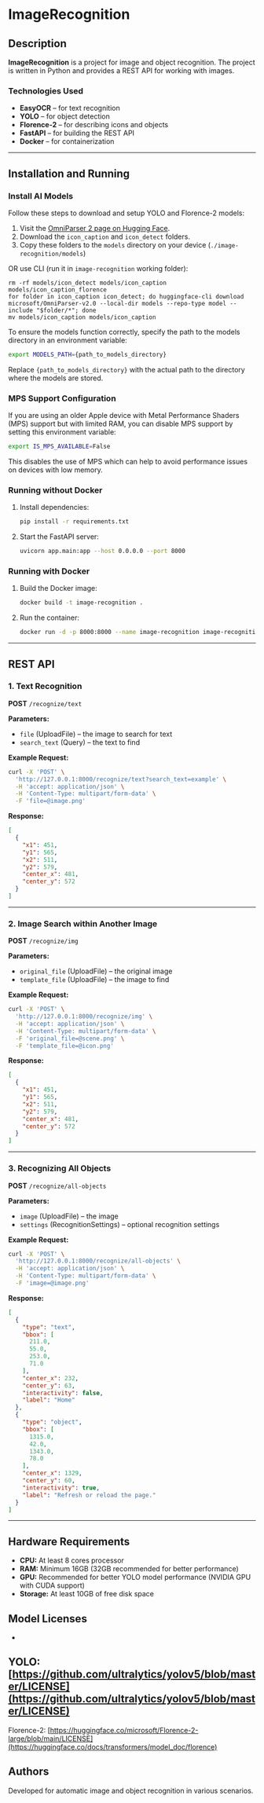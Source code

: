 # ImageRecognition

## Description

**ImageRecognition** is a project for image and object recognition. The project is written in Python and provides a REST
API for working with images.

### Technologies Used

- **EasyOCR** – for text recognition
- **YOLO** – for object detection
- **Florence-2** – for describing icons and objects
- **FastAPI** – for building the REST API
- **Docker** – for containerization

---

## Installation and Running

### Install AI Models

Follow these steps to download and setup YOLO and Florence-2 models:

1. Visit the [OmniParser 2 page on Hugging Face](https://huggingface.co/microsoft/OmniParser-v2.0).
2. Download the `icon_caption` and `icon_detect` folders.
3. Copy these folders to the `models` directory on your device (`./image-recognition/models`)

OR use CLI (run it in `image-recognition` working folder):

```commandline
rm -rf models/icon_detect models/icon_caption models/icon_caption_florence 
for folder in icon_caption icon_detect; do huggingface-cli download microsoft/OmniParser-v2.0 --local-dir models --repo-type model --include "$folder/*"; done
mv models/icon_caption models/icon_caption
```

To ensure the models function correctly, specify the path to the models directory in an environment variable:

   ```sh
   export MODELS_PATH={path_to_models_directory}
   ```

Replace `{path_to_models_directory}` with the actual path to the directory where the models are stored.

### MPS Support Configuration

If you are using an older Apple device with Metal Performance Shaders (MPS) support but with limited RAM, you can
disable MPS support by setting this environment variable:

   ```sh
   export IS_MPS_AVAILABLE=False
   ```

This disables the use of MPS which can help to avoid performance issues on devices with low memory.

### Running without Docker

1. Install dependencies:
    ```sh
    pip install -r requirements.txt
    ```
2. Start the FastAPI server:
    ```sh
    uvicorn app.main:app --host 0.0.0.0 --port 8000
    ```

### Running with Docker

1. Build the Docker image:
    ```sh
    docker build -t image-recognition .
    ```
2. Run the container:
    ```sh
    docker run -d -p 8000:8000 --name image-recognition image-recognition
    ```

---

## REST API

### 1. Text Recognition

**POST** `/recognize/text`

**Parameters:**

- `file` (UploadFile) – the image to search for text
- `search_text` (Query) – the text to find

**Example Request:**

```sh
curl -X 'POST' \
  'http://127.0.0.1:8000/recognize/text?search_text=example' \
  -H 'accept: application/json' \
  -H 'Content-Type: multipart/form-data' \
  -F 'file=@image.png'
```

**Response:**

```json
[
  {
    "x1": 451,
    "y1": 565,
    "x2": 511,
    "y2": 579,
    "center_x": 481,
    "center_y": 572
  }
]
```

---

### 2. Image Search within Another Image

**POST** `/recognize/img`

**Parameters:**

- `original_file` (UploadFile) – the original image
- `template_file` (UploadFile) – the image to find

**Example Request:**

```sh
curl -X 'POST' \
  'http://127.0.0.1:8000/recognize/img' \
  -H 'accept: application/json' \
  -H 'Content-Type: multipart/form-data' \
  -F 'original_file=@scene.png' \
  -F 'template_file=@icon.png'
```

**Response:**

```json
[
  {
    "x1": 451,
    "y1": 565,
    "x2": 511,
    "y2": 579,
    "center_x": 481,
    "center_y": 572
  }
]
```

---

### 3. Recognizing All Objects

**POST** `/recognize/all-objects`

**Parameters:**

- `image` (UploadFile) – the image
- `settings` (RecognitionSettings) – optional recognition settings

**Example Request:**

```sh
curl -X 'POST' \
  'http://127.0.0.1:8000/recognize/all-objects' \
  -H 'accept: application/json' \
  -H 'Content-Type: multipart/form-data' \
  -F 'image=@image.png'
```

**Response:**

```json
[
  {
    "type": "text",
    "bbox": [
      211.0,
      55.0,
      253.0,
      71.0
    ],
    "center_x": 232,
    "center_y": 63,
    "interactivity": false,
    "label": "Home"
  },
  {
    "type": "object",
    "bbox": [
      1315.0,
      42.0,
      1343.0,
      78.0
    ],
    "center_x": 1329,
    "center_y": 60,
    "interactivity": true,
    "label": "Refresh or reload the page."
  }
]
```

---

## Hardware Requirements

- **CPU:** At least 8 cores processor
- **RAM:** Minimum 16GB (32GB recommended for better performance)
- **GPU:** Recommended for better YOLO model performance (NVIDIA GPU with CUDA support)
- **Storage:** At least 10GB of free disk space

## Model Licenses

-
YOLO: [https://github.com/ultralytics/yolov5/blob/master/LICENSE](https://github.com/ultralytics/yolov5/blob/master/LICENSE)
-
Florence-2: [https://huggingface.co/microsoft/Florence-2-large/blob/main/LICENSE](https://huggingface.co/docs/transformers/model_doc/florence)

## Authors

Developed for automatic image and object recognition in various scenarios.

